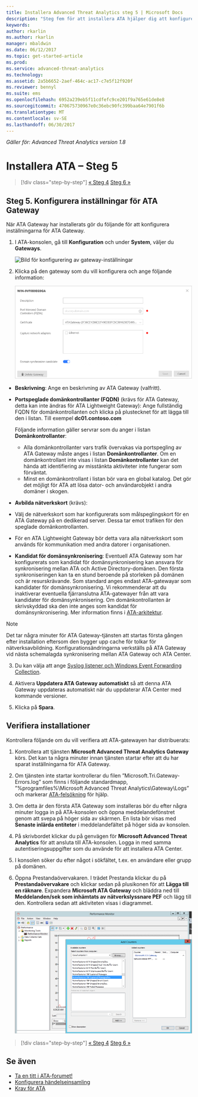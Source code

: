 ```yaml
---
title: Installera Advanced Threat Analytics steg 5 | Microsoft Docs
description: "Steg fem för att installera ATA hjälper dig att konfigurera inställningar för ATA Gateway."
keywords: 
author: rkarlin
ms.author: rkarlin
manager: mbaldwin
ms.date: 06/12/2017
ms.topic: get-started-article
ms.prod: 
ms.service: advanced-threat-analytics
ms.technology: 
ms.assetid: 2a5b6652-2aef-464c-ac17-c7e5f12f920f
ms.reviewer: bennyl
ms.suite: ems
ms.openlocfilehash: 6952a239eb5f11cdfefc9ce201f9a765e61de8e8
ms.sourcegitcommit: 470675730967e0c36ebc90fc399baa64e7901f6b
ms.translationtype: MT
ms.contentlocale: sv-SE
ms.lasthandoff: 06/30/2017
---
```

*Gäller för: Advanced Threat Analytics version 1.8*



# Installera ATA – Steg 5
<a id="install-ata---step-5" class="xliff"></a>

>[!div class="step-by-step"]
[« Steg 4](install-ata-step4.md)
[Steg 6 »](install-ata-step6.md)


## Steg 5. Konfigurera inställningar för ATA Gateway
<a id="step-5-configure-the-ata-gateway-settings" class="xliff"></a>
När ATA Gateway har installerats gör du följande för att konfigurera inställningarna för ATA Gateway.

1.  I ATA-konsolen, gå till **Konfiguration** och under **System**, väljer du **Gateways**.
   
     ![Bild för konfigurering av gateway-inställningar](media/ata-gw-config-1.png)


2.  Klicka på den gateway som du vill konfigurera och ange följande information:

    ![Bild för konfigurering av gateway-inställningar](media/ATA-Gateways-config-2.png)

  - **Beskrivning**: Ange en beskrivning av ATA Gateway (valfritt).
  - **Portspeglade domänkontrollanter (FQDN)** (krävs för ATA Gateway, detta kan inte ändras för ATA Lightweight Gateway): Ange fullständig FQDN för domänkontrollanten och klicka på plustecknet för att lägga till den i listan. Till exempel  **dc01.contoso.com**

      Följande information gäller servrar som du anger i listan **Domänkontrollanter**:
      - Alla domänkontrollanter vars trafik övervakas via portspegling av ATA Gateway måste anges i listan **Domänkontrollanter**. Om en domänkontrollant inte visas i listan **Domänkontrollanter** kan det hända att identifiering av misstänkta aktiviteter inte fungerar som förväntat.
      - Minst en domänkontrollant i listan bör vara en global katalog. Det gör det möjligt för ATA att lösa dator- och användarobjekt i andra domäner i skogen.

  - **Avbilda nätverkskort** (krävs):
  - Välj de nätverkskort som har konfigurerats som målspeglingskort för en ATA Gateway på en dedikerad server. Dessa tar emot trafiken för den speglade domänkontrollanten.
  - För en ATA Lightweight Gateway bör detta vara alla nätverkskort som används för kommunikation med andra datorer i organisationen.


  - **Kandidat för domänsynkronisering**: Eventuell ATA Gateway som har konfigurerats som kandidat för domänsynkronisering kan ansvara för synkronisering mellan ATA och Active Directory-domänen. Den första synkroniseringen kan ta en stund beroende på storleken på domänen och är resurskrävande. Som standard anges endast ATA-gatewayar som kandidater för domänsynkronisering.
   Vi rekommenderar att du inaktiverar eventuella fjärranslutna ATA-gatewayer från att vara kandidater för domänsynkronisering.
   Om domänkontrollanten är skrivskyddad ska den inte anges som kandidat för domänsynkronisering. Mer information finns i [ATA-arkitektur](ata-architecture.md#ata-lightweight-gateway-features).

  > [!NOTE] 
  > Det tar några minuter för ATA Gateway-tjänsten att startas första gången efter installation eftersom den bygger upp cache för tolkar för nätverksavbildning.
  > Konfigurationsändringarna verkställs på ATA Gateway vid nästa schemalagda synkronisering mellan ATA Gateway och ATA Center.

3. Du kan välja att ange [Syslog listener och Windows Event Forwarding Collection](configure-event-collection.md). 
4. Aktivera **Uppdatera ATA Gateway automatiskt** så att denna ATA Gateway uppdateras automatiskt när du uppdaterar ATA Center med kommande versioner.

5. Klicka på **Spara**.


## Verifiera installationer
<a id="validate-installations" class="xliff"></a>
Kontrollera följande om du vill verifiera att ATA-gatewayen har distribuerats:

1.  Kontrollera att tjänsten **Microsoft Advanced Threat Analytics Gateway** körs. Det kan ta några minuter innan tjänsten startar efter att du har sparat inställningarna för ATA Gateway.

2.  Om tjänsten inte startar kontrollerar du filen ”Microsoft.Tri.Gateway-Errors.log” som finns i följande standardmapp, ”%programfiles%\Microsoft Advanced Threat Analytics\Gateway\Logs” och markerar [ATA-felsökning](troubleshooting-ata-known-errors.md) för hjälp.

3.  Om detta är den första ATA Gateway som installeras bör du efter några minuter logga in på ATA-konsolen och öppna meddelandefönstret genom att svepa på höger sida av skärmen. En lista bör visas med **Senaste inlärda entiteter** i meddelandefältet på höger sida av konsolen.

4.  På skrivbordet klickar du på genvägen för **Microsoft Advanced Threat Analytics** för att ansluta till ATA-konsolen. Logga in med samma autentiseringsuppgifter som du använde för att installera ATA Center.
5.  I konsolen söker du efter något i sökfältet, t.ex. en användare eller grupp på domänen.
6.  Öppna Prestandaövervakaren. I trädet Prestanda klickar du på **Prestandaövervakare** och klickar sedan på plusikonen för att **Lägga till en räknare**. Expandera **Microsoft ATA Gateway** och bläddra ned till **Meddelanden/sek som inhämtats av nätverkslyssnare PEF** och lägg till den. Kontrollera sedan att aktiviteten visas i diagrammet.

    ![Bild av hur du lägger till prestandaräknare](media/ATA-performance-monitoring-add-counters.png)


>[!div class="step-by-step"]
[« Steg 4](install-ata-step4.md)
[Steg 6 »](install-ata-step6.md)

## Se även
<a id="see-also" class="xliff"></a>

- [Ta en titt i ATA-forumet!](https://social.technet.microsoft.com/Forums/security/home?forum=mata)
- [Konfigurera händelseinsamling](configure-event-collection.md)
- [Krav för ATA](ata-prerequisites.md)

